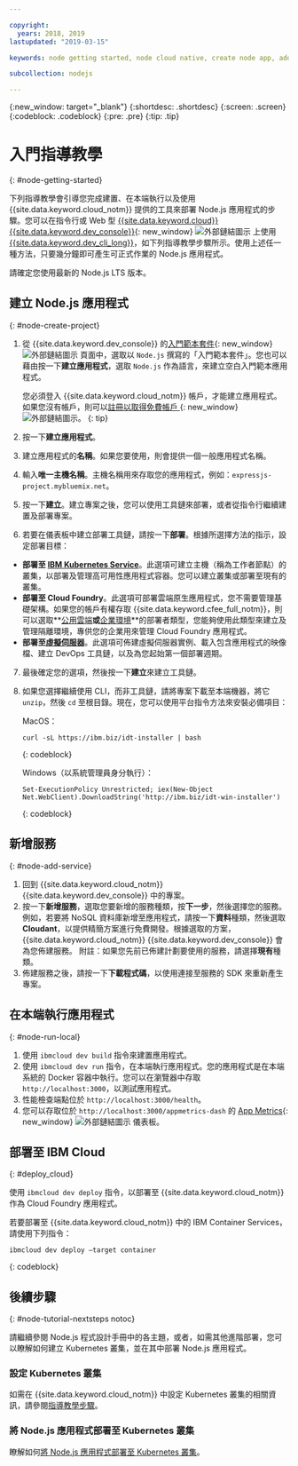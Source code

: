 ```yaml
---

copyright:
  years: 2018, 2019
lastupdated: "2019-03-15"

keywords: node getting started, node cloud native, create node app, add node service, node programming guide, node guide

subcollection: nodejs

---
```


{:new_window: target="_blank"}
{:shortdesc: .shortdesc}
{:screen: .screen}
{:codeblock: .codeblock}
{:pre: .pre}
{:tip: .tip}

# 入門指導教學
{: #node-getting-started}

下列指導教學會引導您完成建置、在本端執行以及使用 {{site.data.keyword.cloud_notm}} 提供的工具來部署 Node.js 應用程式的步驟。您可以在指令行或 Web 型 [{{site.data.keyword.cloud}} {{site.data.keyword.dev_console}}](https://cloud.ibm.com/developer/appservice/dashboard){: new_window} ![外部鏈結圖示](../icons/launch-glyph.svg "外部鏈結圖示") 上使用 [{{site.data.keyword.dev_cli_long}}](/docs/cli?topic=cloud-cli-ibmcloud-cli#ibmcloud-cli)，如下列指導教學步驟所示。使用上述任一種方法，只要幾分鐘即可產生可正式作業的 Node.js 應用程式。

請確定您使用最新的 Node.js LTS 版本。

## 建立 Node.js 應用程式
{: #node-create-project}

1. 從 {{site.data.keyword.dev_console}} 的[入門範本套件](https://cloud.ibm.com/developer/appservice/starter-kits){: new_window} ![外部鏈結圖示](../icons/launch-glyph.svg "外部鏈結圖示") 頁面中，選取以 `Node.js` 撰寫的「入門範本套件」。您也可以藉由按一下**建立應用程式**，選取 `Node.js` 作為語言，來建立空白入門範本應用程式。

    您必須登入 {{site.data.keyword.cloud_notm}} 帳戶，才能建立應用程式。如果您沒有帳戶，則可以[註冊以取得免費帳戶 ](https://cloud.ibm.com/registration){: new_window} ![外部鏈結圖示](../icons/launch-glyph.svg "外部鏈結圖示")。
    {: tip}

2. 按一下**建立應用程式**。
3. 建立應用程式的**名稱**。如果您要使用，則會提供一個一般應用程式名稱。
4. 輸入**唯一主機名稱**。主機名稱用來存取您的應用程式，例如：`expressjs-project.mybluemix.net`。
5. 按一下**建立**。建立專案之後，您可以使用工具鏈來部署，或者從指令行繼續建置及部署專案。
6. 若要在儀表板中建立部署工具鏈，請按一下**部署**。根據所選擇方法的指示，設定部署目標：
  * **部署至 [IBM Kubernetes Service](/docs/apps/deploying?topic=creating-apps-containers-kube#containers)**。此選項可建立主機（稱為工作者節點）的叢集，以部署及管理高可用性應用程式容器。您可以建立叢集或部署至現有的叢集。
  * **部署至 Cloud Foundry**。此選項可部署雲端原生應用程式，您不需要管理基礎架構。如果您的帳戶有權存取 {{site.data.keyword.cfee_full_notm}}，則可以選取**[公用雲端](/docs/cloud-foundry-public?topic=cloud-foundry-public-about-cf#about-cf)**或**[企業環境](/docs/cloud-foundry-public?topic=cloud-foundry-public-cfee#cfee)**的部署者類型，您能夠使用此類型來建立及管理隔離環境，專供您的企業用來管理 Cloud Foundry 應用程式。
  * **部署至[虛擬伺服器](/docs/apps?topic=creating-apps-vsi-deploy#vsi-deploy)**。此選項可佈建虛擬伺服器實例、載入包含應用程式的映像檔、建立 DevOps 工具鏈，以及為您起始第一個部署週期。

7. 最後確定您的選項，然後按一下**建立**來建立工具鏈。

8. 如果您選擇繼續使用 CLI，而非工具鏈，請將專案下載至本端機器，將它 `unzip`，然後 `cd` 至根目錄。現在，您可以使用平台指令方法來安裝必備項目：

    MacOS：
    ```
    curl -sL https://ibm.biz/idt-installer | bash
    ```
    {: codeblock}

    Windows（以系統管理員身分執行）：
    ```
    Set-ExecutionPolicy Unrestricted; iex(New-Object Net.WebClient).DownloadString('http://ibm.biz/idt-win-installer')
    ```
    {: codeblock}

## 新增服務
{: #node-add-service}

1. 回到 {{site.data.keyword.cloud_notm}} {{site.data.keyword.dev_console}} 中的專案。
2. 按一下**新增服務**，選取您要新增的服務種類，按**下一步**，然後選擇您的服務。例如，若要將 NoSQL 資料庫新增至應用程式，請按一下**資料**種類，然後選取 **Cloudant**，以提供精簡方案進行免費開發。根據選取的方案，{{site.data.keyword.cloud_notm}} {{site.data.keyword.dev_console}} 會為您佈建服務。
附註：如果您先前已佈建計劃要使用的服務，請選擇**現有**種類。
3. 佈建服務之後，請按一下**下載程式碼**，以使用連接至服務的 SDK 來重新產生專案。

<!--
<video of creating a project and adding a service>
-->

## 在本端執行應用程式
{: #node-run-local}

1. 使用 `ibmcloud dev build` 指令來建置應用程式。
2. 使用 `ibmcloud dev run` 指令，在本端執行應用程式。您的應用程式是在本端系統的 Docker 容器中執行。您可以在瀏覽器中存取 `http://localhost:3000`，以測試應用程式。
3. 性能檢查端點位於 `http://localhost:3000/health`。
4. 您可以存取位於 `http://localhost:3000/appmetrics-dash` 的 [App Metrics](https://developer.ibm.com/node/monitoring-post-mortem/application-metrics-node-js/){: new_window} ![外部鏈結圖示](../icons/launch-glyph.svg "外部鏈結圖示") 儀表板。

<!--
<video>
-->

## 部署至 IBM Cloud
{: #deploy_cloud}

使用 `ibmcloud dev deploy` 指令，以部署至 {{site.data.keyword.cloud_notm}} 作為 Cloud Foundry 應用程式。 

若要部署至 {{site.data.keyword.cloud_notm}} 中的 IBM Container Services，請使用下列指令：
```
ibmcloud dev deploy –target container 
```
{: codeblock}

## 後續步驟
{: #node-tutorial-nextsteps notoc}

請繼續參閱 Node.js 程式設計手冊中的各主題，或者，如需其他進階部署，您可以瞭解如何建立 Kubernetes 叢集，並在其中部署 Node.js 應用程式。

### 設定 Kubernetes 叢集
如需在 {{site.data.keyword.cloud_notm}} 中設定 Kubernetes 叢集的相關資訊，請參閱[指導教學步驟](/docs/containers?topic=containers-clusters#clusters)。

### 將 Node.js 應用程式部署至 Kubernetes 叢集
瞭解如何[將 Node.js 應用程式部署至 Kubernetes 叢集](/docs/containers?topic=containers-cs_apps_tutorial#cs_apps_tutorial)。
